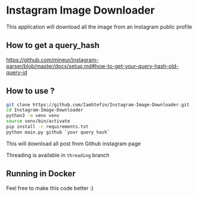 # Instagram Image Downloader

This application  will download all the image from an Instagram public profile

## How to get a query_hash

https://github.com/mineur/instagram-parser/blob/master/docs/setup.md#how-to-get-your-query-hash-old-query-id

## How to use ?

```bash
git clone https://github.com/IamStefin/Instagram-Image-Downloader.git
cd Instagram-Image-Downloader
python3 -m venv venv
source venv/bin/activate
pip install -r requirements.txt
python main.py github `your query hash`
```
This will download all post from Github instagram page

Threading is available in `threading` branch

## Running in Docker

Feel free to make this code better :)
